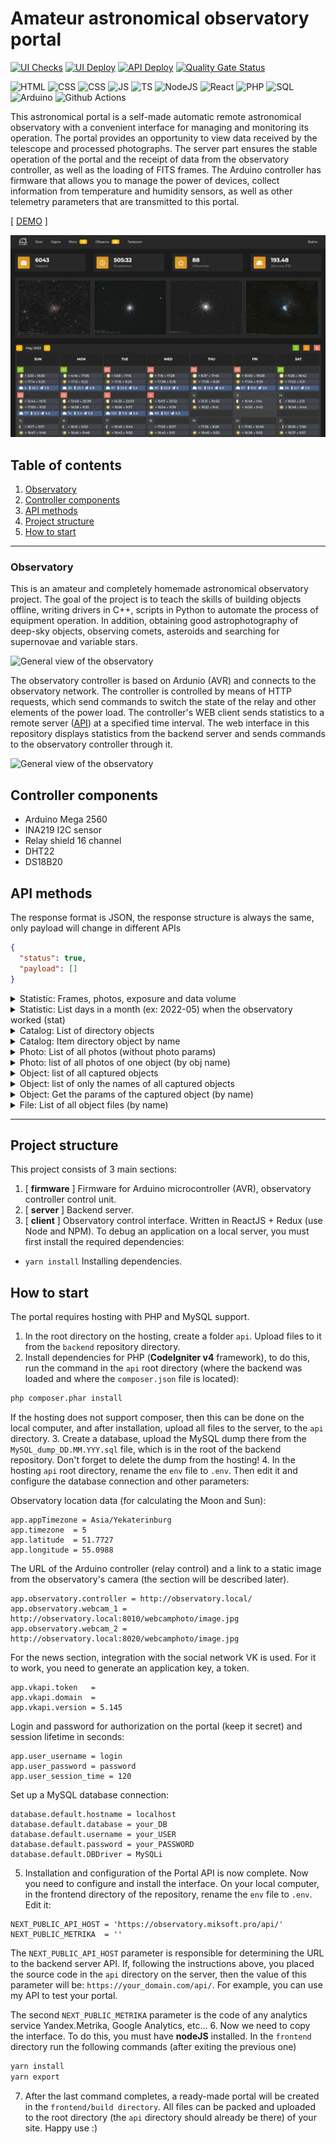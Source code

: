 Amateur astronomical observatory portal
===============
[![UI Checks](https://github.com/miksrv/astronomy-portal/actions/workflows/ui-checks.yml/badge.svg)](https://github.com/miksrv/astronomy-portal/actions/workflows/ui-checks.yml)
[![UI Deploy](https://github.com/miksrv/astronomy-portal/actions/workflows/ui-deploy.yml/badge.svg)](https://github.com/miksrv/astronomy-portal/actions/workflows/ui-deploy.yml)
[![API Deploy](https://github.com/miksrv/astronomy-portal/actions/workflows/api-deploy.yml/badge.svg)](https://github.com/miksrv/astronomy-portal/actions/workflows/api-deploy.yml)
[![Quality Gate Status](https://sonarcloud.io/api/project_badges/measure?project=miksrv_astronomy-portal&metric=alert_status)](https://sonarcloud.io/summary/new_code?id=miksrv_astronomy-portal)

![HTML](https://camo.githubusercontent.com/b4c648ad32f8f9f7c328a4dd59b5df0eb2a4e2623095e31d059f026979129491/68747470733a2f2f696d672e736869656c64732e696f2f62616467652f48544d4c2d4533344632362e7376673f6c6f676f3d68746d6c35266c6f676f436f6c6f723d7768697465)
![CSS](https://camo.githubusercontent.com/53132716f8ed401a79d8c0980b9666b6cd8ce8e7faed1beeb328f821b44850bc/68747470733a2f2f696d672e736869656c64732e696f2f62616467652f4353532d3135373242362e7376673f6c6f676f3d63737333266c6f676f436f6c6f723d7768697465)
![CSS](https://camo.githubusercontent.com/53132716f8ed401a79d8c0980b9666b6cd8ce8e7faed1beeb328f821b44850bc/68747470733a2f2f696d672e736869656c64732e696f2f62616467652f4353532d3135373242362e7376673f6c6f676f3d63737333266c6f676f436f6c6f723d7768697465)
![JS](https://camo.githubusercontent.com/9a794a64d79bb070a8009cf27eb31c989d09d43a65f95362c88ed6c28218319b/68747470733a2f2f696d672e736869656c64732e696f2f62616467652f4a6176615363726970742d4637444631452e7376673f6c6f676f3d6a617661736372697074266c6f676f436f6c6f723d626c61636b)
![TS](https://camo.githubusercontent.com/11c819f21e728e3ba177845a8c9099c63424415008d291a66921165456cf1c49/68747470733a2f2f696d672e736869656c64732e696f2f62616467652f547970655363726970742d3030374143432e7376673f6c6f676f3d74797065736372697074266c6f676f436f6c6f723d7768697465)
![NodeJS](https://camo.githubusercontent.com/03d91be86cc33b72b22f8e84f2706a0a91ab0fca763566745ea6e3f72562811e/68747470733a2f2f696d672e736869656c64732e696f2f62616467652f4e6f64652e6a732d3433383533442e7376673f6c6f676f3d6e6f64652e6a73266c6f676f436f6c6f723d7768697465)
![React](https://camo.githubusercontent.com/841a3eb02c53b1da682028a5bf3d4032cee4a00b34cdd35f0b1b93e4e24d9316/68747470733a2f2f696d672e736869656c64732e696f2f62616467652f52656163742d3230323332612e7376673f6c6f676f3d7265616374266c6f676f436f6c6f723d253233363144414642)
![PHP](https://camo.githubusercontent.com/08f504258b33496b9eb2ad3145dec07f07e8ed7066f3227a716dd6c75edf76ab/68747470733a2f2f696d672e736869656c64732e696f2f62616467652f5048502d3737374242342e7376673f6c6f676f3d706870266c6f676f436f6c6f723d7768697465)
![SQL](https://camo.githubusercontent.com/4ed1fe3ec872f44fe743932bcf4eb6d18ad8568e8d6d19e16d8d96864f6acd33/68747470733a2f2f637573746f6d2d69636f6e2d6261646765732e64656d6f6c61622e636f6d2f62616467652f53514c2d3032354538432e7376673f6c6f676f3d6461746162617365266c6f676f436f6c6f723d7768697465)
![Arduino](https://camo.githubusercontent.com/0d9127be2d88deb6ca6995597f7df5f6658f3307a0390176fe47aef616dfda60/68747470733a2f2f696d672e736869656c64732e696f2f62616467652f2d41726475696e6f2d3030393739443f6c6f676f3d41726475696e6f266c6f676f436f6c6f723d7768697465)
![Github Actions](https://camo.githubusercontent.com/ba4516a1d93862d1c12ad7495551804c58b04066194903828fd83606a0fac2a8/68747470733a2f2f696d672e736869656c64732e696f2f62616467652f476974487562253230416374696f6e732d3236373145352e7376673f6c6f676f3d676974687562253230616374696f6e73266c6f676f436f6c6f723d7768697465)

This astronomical portal is a self-made automatic remote astronomical observatory with a convenient interface for managing and monitoring its operation. The portal provides an opportunity to view data received by the telescope and processed photographs. The server part ensures the stable operation of the portal and the receipt of data from the observatory controller, as well as the loading of FITS frames. The Arduino controller has firmware that allows you to manage the power of devices, collect information from temperature and humidity sensors, as well as other telemetry parameters that are transmitted to this portal.


[ [DEMO](https://observatory.miksoft.pro/) ]

![General view of the interface](./docs/ui-screen-1.jpeg)

## Table of contents
1. [Observatory](#Observatory)
2. [Controller components ](#Controller-components)
3. [API methods](#API-methods)
4. [Project structure](#Project-structure)
5. [How to start](#How-to-start)

----------------------
### Observatory 

This is an amateur and completely homemade astronomical observatory project. The goal of the project is to teach the skills of building objects offline, writing drivers in C++, scripts in Python to automate the process of equipment operation. In addition, obtaining good astrophotography of deep-sky objects, observing comets, asteroids and searching for supernovae and variable stars. 

![General view of the observatory](./docs/photo-1.jpg)

The observatory controller is based on Ardunio (AVR) and connects to the observatory network. The controller is controlled by means of HTTP requests, which send commands to switch the state of the relay and other elements of the power load. The controller's WEB client sends statistics to a remote server ([API](https://github.com/miksrv/api-backend)) at a specified time interval. The web interface in this repository displays statistics from the backend server and sends commands to the observatory controller through it. 

![General view of the observatory](./docs/photo-2.jpg)

## Controller components 
- Arduino Mega 2560
- INA219 I2C sensor
- Relay shield 16 channel
- DHT22
- DS18B20

## API methods
The response format is JSON, the response structure is always the same, only payload will change in different APIs

```json
{
  "status": true,
  "payload": []
}
```

<details>
    <summary>Statistic: Frames, photos, exposure and data volume</summary>

  ``/api/get/statistic/summary``
  ```json
    {
      "photos": 63,
      "objects": 89,
      "frames": 5987,
      "exposure": 1785611,
      "filesize": 196289
    }
  ```
</details>

<details>
    <summary>Statistic: List days in a month (ex: 2022-05) when the observatory worked (stat)</summary>

  ``/api/get/statistic/month?date=${string}``
  ```json
    [
      {
        "date": "2022-05-06",
        "exposure": 4500,
        "frames": 15,
        "objects": [
          "M_51"
        ]
      },
      {
        "date": "2022-05-07",
        "exposure": 13800,
        "frames": 46,
        "objects": [
          "M_51"
        ]
      }
    ]
  ```
</details>

<details>
    <summary>Catalog: List of directory objects</summary>

  ``/api/get/catalog/list``
  ```json
    [
      {
        "name": "V1405_Cas",
        "title": "Новая Кассиопеи (V1405 Cas)",
        "text": "Вспышка классической новой звезды, представляющая собой взрыв на поверхности белого карлика.",
        "category": "Сверхновые",
        "ra": 351.147,
        "dec": 61.1585
      }
    ]
  ```
</details>

<details>
    <summary>Catalog: Item directory object by name</summary>

  ``/api/get/catalog/item?object=${string}``
  ```json
    {
      "name": "V1405_Cas",
      "title": "Новая Кассиопеи (V1405 Cas)",
      "text": "Вспышка классической новой звезды, представляющая собой взрыв на поверхности белого карлика.",
      "category": "Сверхновые",
      "ra": 351.147,
      "dec": 61.1585
    }
  ```
</details>

<details>
    <summary>Photo: List of all photos (without photo params)</summary>

  ``/api/get/photo/list``
  ```json
  [
      {
        "object": "NGC_896",
        "date": "2022-02-09",
        "file": "NGC_896-710m-2022.02.09",
        "ext": "jpg",
        "author": {
          "name": "Author name",
          "link": ""
        }
      }
  ]
  ```
</details>

<details>
    <summary>Photo: list of all photos of one object (by obj name)</summary>

  ``/api/get/photo/list?object=${string}``
  ```json
  [
      {
        "object": "M_33",
        "date": "2020-12-25",
        "file": "M33-630m-2020.12.25",
        "ext": "jpg",
        "author": {
          "name": "Author name",
          "link": ""
        },
        "parameters": {
          "date": "2020-08-26 23:10:55",
          "exposure": 45367,
          "frames": 214,
          "filesizes": 7016,
          "filters": {
            "Luminance": {
              "exposure": 13203,
              "frames": 45
            },
            "Red": {
              "exposure": 11138,
              "frames": 75
            },
            "Green": {
              "exposure": 8722,
              "frames": 51
            },
            "Blue": {
              "exposure": 7500,
              "frames": 25
            },
            "Ha": {
              "exposure": 4804,
              "frames": 18
            },
            "OIII": {
              "exposure": 0,
              "frames": 0
            },
            "SII": {
              "exposure": 0,
              "frames": 0
            }
          }
        }
      }
  ]
  ```
</details>

<details>
    <summary>Object: list of all captured objects</summary>

  ``/api/get/object/list``
  ```json
    [
      {
        "name": "NGC_925",
        "date": "2021-10-10 00:51:07",
        "exposure": 51300,
        "frames": 171,
        "Luminance": 12900,
        "Red": 14700,
        "Green": 13500,
        "Blue": 10200,
        "Ha": 0,
        "OIII": 0,
        "SII": 0
      }
    ]
  ```
</details>

<details>
    <summary>Object: list of only the names of all captured objects</summary>

  ``/api/get/object/names``
  ```json
    [
      "Vesta_A807_FA",
      "V1405_Cas",
      "UGC_6930",
      "Sh2_132",
      "Sh2_109",
      "Sh2_103",
      "Sh2-168"
    ]
  ```
</details>

<details>
    <summary>Object: Get the params of the captured object (by name)</summary>

  ``/api/get/object/item?object=${string}``
  ```json
    {
      "date": "2020-08-26 23:10:55",
      "exposure": 45367,
      "frames": 214,
      "filesizes": 7016,
      "filters": {
        "Luminance": {
          "exposure": 13203,
          "frames": 45
        },
        "Red": {
          "exposure": 11138,
          "frames": 75
        },
        "Green": {
          "exposure": 8722,
          "frames": 51
        },
        "Blue": {
          "exposure": 7500,
          "frames": 25
        },
        "Ha": {
          "exposure": 4804,
          "frames": 18
        },
        "OIII": {
          "exposure": 0,
          "frames": 0
        },
        "SII": {
          "exposure": 0,
          "frames": 0
        }
      }
    }
  ```
</details>

<details>
  <summary>File: List of all object files (by name)</summary>

  ``/api/get/file/list?object=${string}``
  ```json
    [
      {
        "id": "fe03bc1c2cfd97de1f97edbdd57e3acb",
        "name": "M33_Light_Red_300_secs_2020-08-27T03-45-00_010.fits",
        "date": "2020-08-26 22:39:59",
        "filter": "Red",
        "exposure": 300,
        "temp": -10,
        "offset": 10,
        "gain": 120,
        "dec": 30.5457,
        "ra": 23.4641
      }
    ]
  ```
</details>

----------------------
## Project structure

This project consists of 3 main sections: 

1. [ **firmware** ] Firmware for Arduino microcontroller (AVR), observatory controller control unit.
2. [ **server** ] Backend server. 
3. [ **client** ] Observatory control interface. Written in ReactJS + Redux (use Node and NPM). To debug an application on a local server, you must first install the required dependencies:
  * `yarn install` Installing dependencies.

## How to start
The portal requires hosting with PHP and MySQL support.
1. In the root directory on the hosting, create a folder `api`. Upload files to it from the `backend` repository directory.
2. Install dependencies for PHP (**CodeIgniter v4** framework), to do this, run the command in the `api` root directory (where the backend was loaded and where the `composer.json` file is located):
```bash
php composer.phar install
```
If the hosting does not support composer, then this can be done on the local computer, and after installation, upload all files to the server, to the `api` directory.
3. Create a database, upload the MySQL dump there from the `MySQL_dump_DD.MM.YYY.sql` file, which is in the root of the backend repository. Don't forget to delete the dump from the hosting!
4. In the hosting `api` root directory, rename the `env` file to `.env`. Then edit it and configure the database connection and other parameters:

Observatory location data (for calculating the Moon and Sun):
```
app.appTimezone = Asia/Yekaterinburg
app.timezone  = 5
app.latitude  = 51.7727
app.longitude = 55.0988
```
The URL of the Arduino controller (relay control) and a link to a static image from the observatory's camera (the section will be described later).
```
app.observatory.controller = http://observatory.local/
app.observatory.webcam_1 = http://observatory.local:8010/webcamphoto/image.jpg
app.observatory.webcam_2 = http://observatory.local:8020/webcamphoto/image.jpg
```
For the news section, integration with the social network VK is used. For it to work, you need to generate an application key, a token.
```
app.vkapi.token   =
app.vkapi.domain  =
app.vkapi.version = 5.145
```
Login and password for authorization on the portal (keep it secret) and session lifetime in seconds:
```
app.user_username = login
app.user_password = password
app.user_session_time = 120
```
Set up a MySQL database connection:
```
database.default.hostname = localhost
database.default.database = your_DB
database.default.username = your_USER
database.default.password = your_PASSWORD
database.default.DBDriver = MySQLi
```
5. Installation and configuration of the Portal API is now complete. Now you need to configure and install the interface. On your local computer, in the frontend directory of the repository, rename the `env` file to `.env`. Edit it:
```
NEXT_PUBLIC_API_HOST = 'https://observatory.miksoft.pro/api/'
NEXT_PUBLIC_METRIKA  = ''
```
The `NEXT_PUBLIC_API_HOST` parameter is responsible for determining the URL to the backend server API. If, following the instructions above, you placed the source code in the `api` directory on the server, then the value of this parameter will be: `https://your_domain.com/api/`. For example, you can use my API to test your portal.

The second `NEXT_PUBLIC_METRIKA` parameter is the code of any analytics service Yandex.Metrika, Google Analytics, etc...
6. Now we need to copy the interface. To do this, you must have **nodeJS** installed. In the `frontend` directory run the following commands (after exiting the previous one)
```bash
yarn install
yarn export
```
7. After the last command completes, a ready-made portal will be created in the `frontend/build directory`. All files can be packed and uploaded to the root directory (the `api` directory should already be there) of your site. Happy use :)
